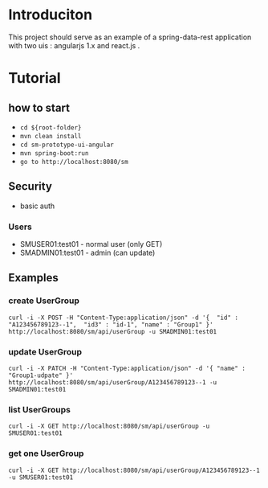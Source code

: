 # Introduciton

This project should serve as an example of a spring-data-rest application with two uis : angularjs 1.x and react.js .

# Tutorial

## how to start
* ```cd ${root-folder}```
* ```mvn clean install```
* ```cd sm-prototype-ui-angular```
* ```mvn spring-boot:run```
* ```go to http://localhost:8080/sm```

## Security
* basic auth

### Users
* SMUSER01:test01 - normal user (only GET)
* SMADMIN01:test01 - admin (can update)

## Examples

### create UserGroup
```
curl -i -X POST -H "Content-Type:application/json" -d '{  "id" : "A123456789123--1",  "id3" : "id-1", "name" : "Group1" }' http://localhost:8080/sm/api/userGroup -u SMADMIN01:test01
```

### update UserGroup
```
curl -i -X PATCH -H "Content-Type:application/json" -d '{ "name" : "Group1-udpate" }' http://localhost:8080/sm/api/userGroup/A123456789123--1 -u SMADMIN01:test01
```

### list UserGroups
```
curl -i -X GET http://localhost:8080/sm/api/userGroup -u SMUSER01:test01
```

### get one UserGroup
```
curl -i -X GET http://localhost:8080/sm/api/userGroup/A123456789123--1 -u SMUSER01:test01
```
